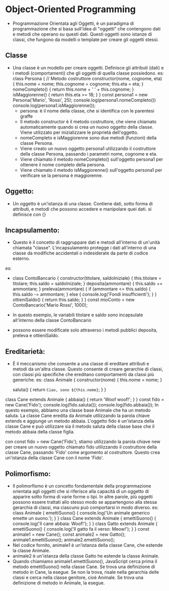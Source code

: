 <!-- @format -->

# Object-Oriented Programming

- Programmazione Orientata agli Oggetti, è un paradigma di programmazione che si basa sull'idea di "oggetti" che contengono dati e metodi che operano su questi dati. Questi oggetti sono istanze di classi, che fungono da modelli o template per creare gli oggetti stessi.

## Classe

- Una classe è un modello per creare oggetti. Definisce gli attributi (dati) e i metodi (comportamenti) che gli oggetti di quella classe possiedono.
  es: class Persona {
  // Metodo costruttore
  constructor(nome, cognome, eta) {
  this.nome = nome;
  this.cognome = cognome;
  this.eta = eta;
  }
  nomeCompleto() {
  return this.nome + ' ' + this.cognome;
  }
  isMaggiorenne() {
  return this.eta >= 18;
  }
  }
  const persona1 = new Persona('Mario', 'Rossi', 25);
  console.log(persona1.nomeCompleto())
  console.log(persona1.isMaggiorenne());
  - persona: è il nome della classe, che si identifica con le parentesi graffe
  - Il metodo constructor è il metodo costruttore, che viene chiamato automaticamente quando si crea un nuovo oggetto della classe. Viene utilizzato per inizializzare le proprietà dell'oggetto.
  - nomeCompleto e isMaggiorenne sono due metodi (funzioni) della classe Persona.
  - Viene creato un nuovo oggetto persona1 utilizzando il costruttore della classe Persona, passando i parametri nome, cognome e eta.
  - Viene chiamato il metodo nomeCompleto() sull'oggetto persona1 per ottenere il nome completo della persona.
  - Viene chiamato il metodo isMaggiorenne() sull'oggetto persona1 per verificare se la persona è maggiorenne.

## Oggetto:

- Un oggetto è un'istanza di una classe. Contiene dati, sotto forma di attributi, e metodi che possono accedere e manipolare quei dati.
  si definisce con {}

## Incapsulamento:

- Questo è il concetto di raggruppare dati e metodi all'interno di un'unità chiamata "classe". L'incapsulamento protegge i dati all'interno di una classe da modifiche accidentali o indesiderate da parte di codice esterno.

es:

- class ContoBancario {
  constructor(titolare, saldoIniziale) {
  this.titolare = titolare;
  this.saldo = saldoIniziale;
  }
  deposita(ammontare) {
  this.saldo += ammontare;
  }
  preleva(ammontare) {
  if (ammontare <= this.saldo) {
  this.saldo -= ammontare;
  } else {
  console.log('Fondi insufficienti');
  }
  }
  ottieniSaldo() {
  return this.saldo;
  }
  }
  const mioConto = new ContoBancario('Mario Rossi', 1000);

- In questo esempio, le variabili titolare e saldo sono incapsulate all'interno della classe ContoBancario
- possono essere modificate solo attraverso i metodi pubblici deposita, preleva e ottieniSaldo.

## Ereditarietà:

- È il meccanismo che consente a una classe di ereditare attributi e metodi da un'altra classe. Questo consente di creare gerarchie di classi, con classi più specifiche che ereditano comportamenti da classi più generiche.
  es:
  class Animale {
  constructor(nome) {
  this.nome = nome;
  }

  saluta() {
  return `Ciao, sono ${this.nome}`;
  }
  }

class Cane extends Animale {
abbaia() {
return 'Woof woof!';
}
}
const fido = new Cane('Fido');
console.log(fido.saluta());
console.log(fido.abbaia());
In questo esempio, abbiamo una classe base Animale che ha un metodo saluta. La classe Cane eredita da Animale utilizzando la parola chiave extends e aggiunge un metodo abbaia. L'oggetto fido è un'istanza della classe Cane e può utilizzare sia il metodo saluta della classe base che il metodo abbaia della classe figlia.

con const fido = new Cane('Fido');
stiamo utilizzando la parola chiave new per creare un nuovo oggetto chiamato fido utilizzando il costruttore della classe Cane, passando 'Fido' come argomento al costruttore. Questo crea un'istanza della classe Cane con il nome 'Fido'.

## Polimorfismo:

- Il polimorfismo è un concetto fondamentale della programmazione orientata agli oggetti che si riferisce alla capacità di un oggetto di apparire sotto forma di varie forme o tipi. In altre parole, più oggetti possono essere trattati allo stesso modo se appartengono alla stessa gerarchia di classi, ma ciascuno può comportarsi in modo diverso.
  es:
  class Animale {
  emettiSuono() {
  console.log('Un animale generico emette un suono.');
  }
  }
  class Cane extends Animale {
  emettiSuono() {
  console.log('Il cane abbaia: Woof!');
  }
  }
  class Gatto extends Animale {
  emettiSuono() {
  console.log('Il gatto fa il verso: Meow!');
  }
  }
  const animale1 = new Cane();
  const animale2 = new Gatto();
  animale1.emettiSuono();
  animale2.emettiSuono();
- Nel codice fornito, animale1 è un'istanza della classe Cane, che estende la classe Animale.
- animale2 è un'istanza della classe Gatto he estende la classe Animale.
- Quando chiamiamo animale1.emettiSuono(), JavaScript cerca prima il metodo emettiSuono() nella classe Cane. Se trova una definizione di metodo in Cane, la esegue. Se non la trova, risale nella gerarchia delle classi e cerca nella classe genitore, cioè Animale. Se trova una definizione di metodo in Animale, la esegue.
